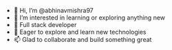 - 👋 Hi, I’m @abhinavmishra97
- 👀 I’m interested in learning or exploring anything new
- 🌱 Full stack developer
- 💞️ Eager to explore and learn new technologies
- 📫 Glad to collaborate and build something great


<!---
abhinavmishra97/abhinavmishra97 is a ✨ special ✨ repository because its `README.md` (this file) appears on your GitHub profile.
You can click the Preview link to take a look at your changes.
--->
